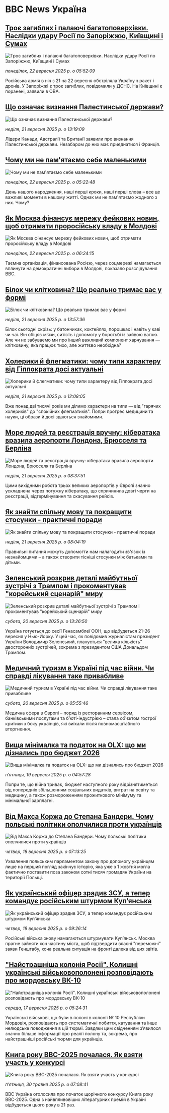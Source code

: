 # BBC News Україна## [Троє загиблих і палаючі багатоповерхівки. Наслідки удару Росії по Запоріжжю, Київщині і Сумах](https://www.bbc.com/ukrainian/articles/ckg2ywxz7ggo?at_medium=RSS&at_campaign=rss?at_campaign=githubrss)![Троє загиблих і палаючі багатоповерхівки. Наслідки удару Росії по Запоріжжю, Київщині і Сумах](https://ichef.bbci.co.uk/ace/ws/240/cpsprodpb/f71c/live/a3b771e0-977d-11f0-90f2-5f87cb020b24.jpg)_понеділок, 22 вересня 2025 р. о 05:52:09_Російська армія в ніч з 21 на 22 вересня обстріляла Україну з ракет і дронів. У Запоріжжі є троє загиблих, повідомили у ДСНС. На Київщині є поранені, заявили в ОВА.## [Що означає визнання Палестинської держави?](https://www.bbc.com/ukrainian/articles/cly7774kw9go?at_medium=RSS&at_campaign=rss?at_campaign=githubrss)![Що означає визнання Палестинської держави?](https://ichef.bbci.co.uk/ace/ws/240/cpsprodpb/1e29/live/75a6b230-6d9c-11f0-8dbd-f3d32ebd3327.jpg)_неділя, 21 вересня 2025 р. о 13:19:09_Лідери Канади, Австралії та Британії заявили про визнання Палестинської держави. Незабаром до них має приєднатися і Франція.## [Чому ми не пам'ятаємо себе маленькими](https://www.bbc.com/ukrainian/articles/cn4l3jp3dl7o?at_medium=RSS&at_campaign=rss?at_campaign=githubrss)![Чому ми не пам'ятаємо себе маленькими](https://ichef.bbci.co.uk/ace/ws/240/cpsprodpb/e191/live/a8dbc3f0-8d6a-11f0-ac8c-8129e35aa651.png)_понеділок, 22 вересня 2025 р. о 05:22:48_День нашого народження, наші перші кроки, наші перші слова – все це важливі моменти в нашому житті. Однак ми не пам'ятаємо жодного з них. Чому?## [Як Москва фінансує мережу фейкових новин, щоб отримати проросійську владу в Молдові](https://www.bbc.com/ukrainian/articles/cgq44lxdp11o?at_medium=RSS&at_campaign=rss?at_campaign=githubrss)![Як Москва фінансує мережу фейкових новин, щоб отримати проросійську владу в Молдові](https://ichef.bbci.co.uk/ace/ws/240/cpsprodpb/bfdd/live/d65a2150-9562-11f0-b391-6936825093bd.jpg)_понеділок, 22 вересня 2025 р. о 06:24:15_Таємна організація, фінансована Росією, через соцмережі намагається вплинути на демократичні вибори в Молдові, показало розслідування ВВС.## [Білок чи клітковина? Що реально тримає вас у формі](https://www.bbc.com/ukrainian/articles/ce32vzg41q9o?at_medium=RSS&at_campaign=rss?at_campaign=githubrss)![Білок чи клітковина? Що реально тримає вас у формі](https://ichef.bbci.co.uk/ace/ws/240/cpsprodpb/d745/live/a44fc7b0-8f21-11f0-8111-31005f7c48fd.jpg)_неділя, 21 вересня 2025 р. о 13:57:36_Білок сьогодні скрізь: у батончиках, коктейлях, порошках і навіть у каві чи чаї. Він обіцяє м’язи, ситість і допомогу у боротьбі із зайвою вагою. Але чи не забуваємо ми про інший важливий компонент харчування — клітковину, яка працює тихо, але життєво необхідна?## [Холерики й флегматики: чому типи характеру від Гіппократа досі актуальні](https://www.bbc.com/ukrainian/articles/c1kw8ve9grko?at_medium=RSS&at_campaign=rss?at_campaign=githubrss)![Холерики й флегматики: чому типи характеру від Гіппократа досі актуальні](https://ichef.bbci.co.uk/ace/ws/240/cpsprodpb/ae04/live/924a5ef0-93d5-11f0-9179-45b2a8e0a654.jpg)_неділя, 21 вересня 2025 р. о 12:08:05_Вже понад дві тисячі років ми ділимо характери на типи — від "гарячих холериків" до "спокійних флегматиків". Попри прогрес медицини та науки, ці образи й досі здаються знайомими.## [Море людей та реєстрація вручну: кібератака вразила аеропорти Лондона, Брюсселя та Берліна ](https://www.bbc.com/ukrainian/articles/cvg999p1z3yo?at_medium=RSS&at_campaign=rss?at_campaign=githubrss)![Море людей та реєстрація вручну: кібератака вразила аеропорти Лондона, Брюсселя та Берліна ](https://ichef.bbci.co.uk/ace/ws/240/cpsprodpb/6036/live/b59f9620-9620-11f0-97cc-2b4ec970e91f.jpg)_неділя, 21 вересня 2025 р. о 08:37:51_Цими вихідними робота трьох великих аеропортів у Європі значно ускладнена через потужну кібератаку, що спричинила довгі черги на реєстрації, відтермінування та скасування рейсів.## [Як знайти спільну мову та покращити стосунки - практичні поради](https://www.bbc.com/ukrainian/articles/c8641q3w64jo?at_medium=RSS&at_campaign=rss?at_campaign=githubrss)![Як знайти спільну мову та покращити стосунки - практичні поради](https://ichef.bbci.co.uk/ace/ws/240/cpsprodpb/51ed/live/a75338e0-9230-11f0-9cf6-cbf3e73ce2b9.jpg)_неділя, 21 вересня 2025 р. о 08:04:19_Правильні питання можуть допомогти нам налагодити зв'язок із незнайомцями – а також створити тісніші стосунки між батьками та дітьми.## [Зеленський розкрив деталі майбутньої зустрічі з Трампом і прокоментував "корейський сценарій" миру](https://www.bbc.com/ukrainian/articles/c75qqn69dl6o?at_medium=RSS&at_campaign=rss?at_campaign=githubrss)![Зеленський розкрив деталі майбутньої зустрічі з Трампом і прокоментував "корейський сценарій" миру](https://ichef.bbci.co.uk/ace/ws/240/cpsprodpb/1f24/live/c4ce82f0-9625-11f0-97cc-2b4ec970e91f.jpg)_субота, 20 вересня 2025 р. о 13:26:50_Україна готується до сесії Генасамблеї ООН, що відбудеться 21-26 вересня у Нью-Йорку. У цей час, як повідомив журналістам президент України Володимир Зеленський, планується "велика кількість" двосторонніх зустрічей, зокрема з президентом США Дональдом Трампом.## [Медичний туризм в Україні під час війни. Чи справді лікування таке привабливе](https://www.bbc.com/ukrainian/articles/cjedy74p3wvo?at_medium=RSS&at_campaign=rss?at_campaign=githubrss)![Медичний туризм в Україні під час війни. Чи справді лікування таке привабливе](https://ichef.bbci.co.uk/ace/ws/240/cpsprodpb/1a57/live/c8bfbf90-954f-11f0-a9d0-b91ec0b66439.jpg)_субота, 20 вересня 2025 р. о 05:55:46_Медична сфера в Європі – поряд із ресторанним сервісом, банківськими послугами та бʼюті-індустрією – стала об'єктом гострої критики з боку українців, які виїхали після повномасштабного вторгнення.## [Вища мінімалка та податок на OLX: що ми дізнались про бюджет 2026](https://www.bbc.com/ukrainian/articles/cj6x1r54kg7o?at_medium=RSS&at_campaign=rss?at_campaign=githubrss)![Вища мінімалка та податок на OLX: що ми дізнались про бюджет 2026](https://ichef.bbci.co.uk/ace/ws/240/cpsprodpb/78d2/live/d38745d0-93ef-11f0-84c8-99de564f0440.jpg)_пʼятниця, 19 вересня 2025 р. о 04:57:28_Попри те, що війна триває, бюджет наступного року відрізнятиметься від попередніх збільшенням соціальних видатків, витрат на освіту та медицину, а також розмороженням прожиткового мінімуму та мінімальної зарплатні.## [Від Макса Коржа до Степана Бандери. Чому польські політики ополчилися проти українців](https://www.bbc.com/ukrainian/articles/cn95y5vj0d4o?at_medium=RSS&at_campaign=rss?at_campaign=githubrss)![Від Макса Коржа до Степана Бандери. Чому польські політики ополчилися проти українців](https://ichef.bbci.co.uk/ace/ws/240/cpsprodpb/7848/live/47db50d0-9408-11f0-9864-1dbf44e96e6e.jpg)_четвер, 18 вересня 2025 р. о 07:13:25_Ухвалення польським парламентом закону про допомогу українцям лише на перший погляд закінчує історію, яка уже з 1 жовтня могла фактично поставити поза законом сотні тисяч громадян України на території Польщі.## [Як український офіцер зрадив ЗСУ, а тепер командує російським штурмом Купʼянська](https://www.bbc.com/ukrainian/articles/c8jm1k4le1mo?at_medium=RSS&at_campaign=rss?at_campaign=githubrss)![Як український офіцер зрадив ЗСУ, а тепер командує російським штурмом Купʼянська](https://ichef.bbci.co.uk/ace/ws/240/cpsprodpb/f911/live/eb9a8090-946e-11f0-bc01-a3a35aa734ac.png)_четвер, 18 вересня 2025 р. о 09:26:14_Російські війська знову намагаються штурмувати Куп’янськ. Москва прагне зайняти хоч частину міста, щоб підтвердити власні "переможні" заяви Генштабу, хоча реальна ситуація на фронті далека від цих звітів.## ["Найстрашніша колонія Росії". Колишні українські військовополонені розповідають про мордовську ВК-10](https://www.bbc.com/ukrainian/articles/c33r1l0e4ylo?at_medium=RSS&at_campaign=rss?at_campaign=githubrss)!["Найстрашніша колонія Росії". Колишні українські військовополонені розповідають про мордовську ВК-10](https://ichef.bbci.co.uk/ace/ws/240/cpsprodpb/8e09/live/15951c90-922e-11f0-b391-6936825093bd.jpg)_середа, 17 вересня 2025 р. о 05:24:31_Українські військові, що були в полоні в колонії № 10 Республіки Мордовія, розповідають про систематичні побиття, катування та інше нелюдське поводження в цій тюрмі. Завдяки цим свідченням з’явилося значно більше інформації про реалії полону та, зокрема, про найстрашніші російські тюрми для українців.## [Книга року BBC-2025 почалася. Як взяти участь у конкурсі ](https://www.bbc.com/ukrainian/articles/clygdp91lk7o?at_medium=RSS&at_campaign=rss?at_campaign=githubrss)![Книга року BBC-2025 почалася. Як взяти участь у конкурсі ](https://ichef.bbci.co.uk/ace/ws/240/cpsprodpb/01eb/live/6dc71a60-3b9b-11f0-b0d7-71720076f013.jpg)_пʼятниця, 30 травня 2025 р. о 07:08:41_BBC Україна оголосила про початок щорічного конкурсу Книга року BBC-2025. Одна з найвпливовіших літературних премій в Україні відбудеться цього року в 21 раз.